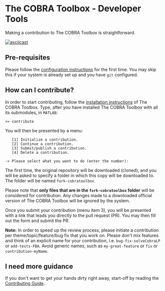 # The COBRA Toolbox - Developer Tools

Making a contribution to The COBRA Toolbox is straightforward.

[![asciicast](https://asciinema.org/a/e4n0qtwmip3xfsyod97e7i16l.png)](https://asciinema.org/a/e4n0qtwmip3xfsyod97e7i16l)

## Pre-requisites

Please follow the [configuration instructions](PREREQUISITES.md) for the first time. You may skip this if your system is already set up and you have `git` configured.

## How can I contribute?

In order to start contributing, follow the [installation instructions](https://github.com/opencobra/cobratoolbox/) of The COBRA Toolbox. Type, after you have installed The COBRA Toolbox with all its submodules, in `MATLAB`:
```
>> contribute
```

You will then be presented by a menu:
```
   [1] Initialize a contribution.
   [2] Continue a contribution.
   [3] Submit/publish a contribution.
   [4] Delete a contribution.

-> Please select what you want to do (enter the number):
```

The first time, the original repository will be downloaded (cloned), and you will be asked to specify a folder in which this copy will be downloaded to. The folder will be named `fork-cobratoolbox`.

Please note that **only files that are in the `fork-cobratoolbox` folder** will be considered for contribution. Any changes made to a downloaded official version of The COBRA Toolbox will be ignored by the system.

Once you submit your contribution (menu item 3), you will be presented with a link that leads you directly to the pull request (PR). You may then fill out the form and submit the PR.

**Note:** In order to speed up the review process, please initiate a contribution per theme/topic/feature/bug fix that you work on. Please don't mix features and think of an explicit name for your contribution, i.e. `bug-fix-solveCobraLP` or `add-tests-FBA`. Avoid generic names, such as `my-great-feature` or `fix` or `contribution-myName`.

## I need more guidance

If you don't want to get your hands dirty right away, start-off by reading the [Contributing Guide](https://).
